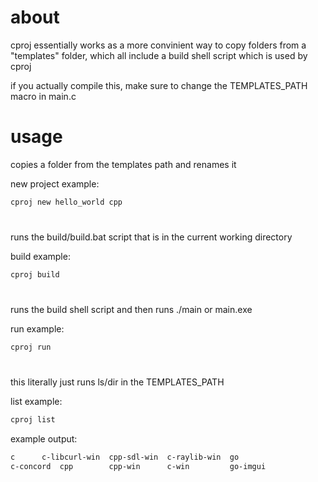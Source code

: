 # about
cproj essentially works as a more convinient way to copy folders from a "templates" folder, which all include a build shell script which is used by cproj

if you actually compile this, make sure to change the TEMPLATES_PATH macro in main.c

# usage

copies a folder from the templates path and renames it

new project example:

```sh
cproj new hello_world cpp 
```

#

runs the build/build.bat script that is in the current working directory

build example:
```sh
cproj build
```

#

runs the build shell script and then runs ./main or main.exe

run example:
```sh
cproj run
```

#

this literally just runs ls/dir in the TEMPLATES_PATH

list example:
```sh
cproj list
```

example output:
```sh
c	   c-libcurl-win  cpp-sdl-win  c-raylib-win  go
c-concord  cpp		  cpp-win      c-win	     go-imgui
```

